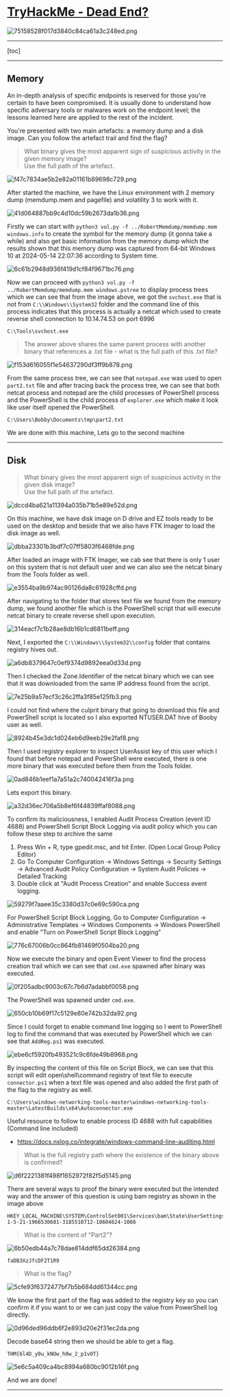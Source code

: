 # [TryHackMe - Dead End?](https://tryhackme.com/room/deadend)
![75158528f017d3840c84ca61a3c248ed.png](/resources/75158528f017d3840c84ca61a3c248ed.png)
***
[toc]
***
## Memory
An in-depth analysis of specific endpoints is reserved for those you're certain to have been compromised. It is usually done to understand how specific adversary tools or malwares work on the endpoint level; the lessons learned here are applied to the rest of the incident.

You're presented with two main artefacts: a memory dump and a disk image. Can you follow the artefact trail and find the flag?

>What binary gives the most apparent sign of suspicious activity in the given memory image? <br>
Use the full path of the artefact.

![f47c7834ae5b2e82a01161b89698c729.png](/resources/f47c7834ae5b2e82a01161b89698c729.png)

After started the machine, we have the Linux environment with 2 memory dump (memdump.mem and pagefile) and volatility 3 to work with it.

![41d064887bb9c4d10dc59b2673da1b36.png](/resources/41d064887bb9c4d10dc59b2673da1b36.png)

Firstly we can start with `python3 vol.py -f ../RobertMemdump/memdump.mem windows.info` to create the symbol for the memory dump (it gonna take a while) and also get basic information from the memory dump which the results shown that this memory dump was captured from 64-bit Windows 10 at 2024-05-14 22:07:36 according to System time.

![6c61b2948d936f419d1cf84f9671bc76.png](/resources/6c61b2948d936f419d1cf84f9671bc76.png)

Now we can proceed with `python3 vol.py -f ../RobertMemdump/memdump.mem windows.pstree` to display process trees which we can see that from the image above, we got the `svchost.exe` that is not from `C:\\Windows\\System32` folder and the command line of this process indicates that this process is actually a netcat which used to create reverse shell connection to 10.14.74.53 on port 6996

```
C:\Tools\svchost.exe
```

>The answer above shares the same parent process with another binary that references a .txt file - what is the full path of this .txt file?

![f153d616055f1e54637290df3ff9b878.png](/resources/f153d616055f1e54637290df3ff9b878.png)

From the same process tree, we can see that `notepad.exe` was used to open `part2.txt` file and after tracing back the process tree, we can see that both netcat process and notepad are the child processes of PowerShell process and the PowerShell is the child process of `explorer.exe` which make it look like user itself opened the PowerShell. 

```
C:\Users\Bobby\Documents\tmp\part2.txt
```

We are done with this machine, Lets go to the second machine

***
## Disk
>What binary gives the most apparent sign of suspicious activity in the given disk image?<br>Use the full path of the artefact.

![dccd4ba621a11394a035b71b5e89e52d.png](/resources/dccd4ba621a11394a035b71b5e89e52d.png)

On this machine, we have disk image on D drive and EZ tools ready to be used on the desktop and beside that we also have FTK Imager to load the disk image as well.

![dbba23301b3bdf7c07ff5803f6468fde.png](/resources/dbba23301b3bdf7c07ff5803f6468fde.png)

After loaded an image with FTK Imager, we cab see that there is only 1 user on this system that is not default user and we can also see the netcat binary from the Tools folder as well.

![e3554ba9b974ac90126da8c61928cffd.png](/resources/e3554ba9b974ac90126da8c61928cffd.png)

After navigating to the folder that stores text file we found from the memory dump, we found another file which is the PowerShell script that will execute netcat binary to create reverse shell upon execution.

![314eacf7c1b28ae8db16b1cd6811beff.png](/resources/314eacf7c1b28ae8db16b1cd6811beff.png)

Next, I exported the `C:\\Windows\\System32\\config` folder that contains registry hives out.

![a6db8379647c0ef9374d9892eea0d33d.png](/resources/a6db8379647c0ef9374d9892eea0d33d.png)

Then I checked the Zone.Identifier of the netcat binary which we can see that it was downloaded from the same IP address found from the script.

![7e25b9a57ecf3c26c2ffa3f85e125fb3.png](/resources/7e25b9a57ecf3c26c2ffa3f85e125fb3.png)

I could not find where the culprit binary that going to download this file and PowerShell script is located so I also exported NTUSER.DAT hive of Booby user as well.

![8924b45e3dc1d024eb6d9eeb29e2faf8.png](/resources/8924b45e3dc1d024eb6d9eeb29e2faf8.png)

Then I used registry explorer to inspect UserAssist key of this user which I found that before notepad and PowerShell were executed, there is one more binary that was executed before them from the Tools folder.

![0ad846b1eef1a7a51a2c740042416f3a.png](/resources/0ad846b1eef1a7a51a2c740042416f3a.png)

Lets export this binary.

![a32d36ec706a5b8ef6f44839ffaf8088.png](/resources/a32d36ec706a5b8ef6f44839ffaf8088.png)

To confirm its maliciousness, I enabled Audit Process Creation (event ID 4688) and PowerShell Script Block Logging via audit policy which you can follow these step to archive the same

1. Press Win + R, type gpedit.msc, and hit Enter. (Open Local Group Policy Editor)
2. Go To Computer Configuration -> Windows Settings -> Security Settings -> Advanced Audit Policy Configuration -> System Audit Policies -> Detailed Tracking
3. Double click at "Audit Process Creation" and enable Success event logging.

![59279f7aaee35c3380d37c0e69c590ca.png](/resources/59279f7aaee35c3380d37c0e69c590ca.png)

For PowerShell Script Block Logging, Go to Computer Configuration -> Administrative Templates -> Windows Components -> Windows PowerShell and enable "Turn on PowerShell Script Block Logging"

![776c67006b0cc864fb81469f0504ba20.png](/resources/776c67006b0cc864fb81469f0504ba20.png)

Now we execute the binary and open Event Viewer to find the process creation trail which we can see that `cmd.exe` spawned after binary was executed.

![0f205adbc9003c67c7b6d7adabbf0058.png](/resources/0f205adbc9003c67c7b6d7adabbf0058.png)

The PowerShell was spawned under `cmd.exe`.

![650cb10b69f17c5129e80e742b32da92.png](/resources/650cb10b69f17c5129e80e742b32da92.png)

Since I could forget to enable command line logging so I went to PowerShell log to find the command that was executed by PowerShell which we can see that `AddReg.ps1` was executed.

![ebe6cf5920fb493521c9c6fde49b8968.png](/resources/ebe6cf5920fb493521c9c6fde49b8968.png)

By inspecting the content of this file on Script Block, we can see that this script will edit open\shell\command registry of text file to execute `connector.ps1` when a text file was opened and also added the first path of the flag to the registry as well.

```
C:\Users\windows-networking-tools-master\windows-networking-tools-master\LatestBuilds\x64\Autoconnector.exe
```

Useful resource to follow to enable process ID 4688 with full capabilities (Command line included)
- https://docs.nxlog.co/integrate/windows-command-line-auditing.html

>What is the full registry path where the existence of the binary above is confirmed?

![d6f2221381f498f1652972f82f5d5145.png](/resources/d6f2221381f498f1652972f82f5d5145.png)

There are several ways to proof the binary were executed but the intended way and the answer of this question is using bam registry as shown in the image above 

```
HKEY_LOCAL_MACHINE\SYSTEM\ControlSet001\Services\bam\State\UserSettings\S-1-5-21-1966530601-3185510712-10604624-1008
```

>What is the content of "Part2"?

![6b50edb44a7c78dae814ddf65dd26384.png](/resources/6b50edb44a7c78dae814ddf65dd26384.png)

```
faDB3XzJfcDF2T1R9 
```

>What is the flag?

![5cfe93f6372477bf7b5b684dd61344cc.png](/resources/5cfe93f6372477bf7b5b684dd61344cc.png)

We know the first part of the flag was added to the registry key so you can confirm it if you want to or we can just copy the value from PowerShell log directly.

![0d96ded96ddb6f2e893d20e2f31ec2da.png](/resources/0d96ded96ddb6f2e893d20e2f31ec2da.png)

Decode base64 string then we should be able to get a flag.

```
THM{6l4D_y0u_kNOw_h0w_2_p1vOT}
```

![5e6c5a409ca4bc8994a680bc9012b16f.png](/resources/5e6c5a409ca4bc8994a680bc9012b16f.png)

And we are done!
***